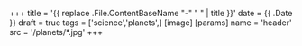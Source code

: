 +++
title = '{{ replace .File.ContentBaseName "-" " " | title }}'
date = {{ .Date }}
draft = true
tags = ['science','planets',]
[image]
  [params]
    name = 'header'
    src = '/planets/*.jpg'
+++

